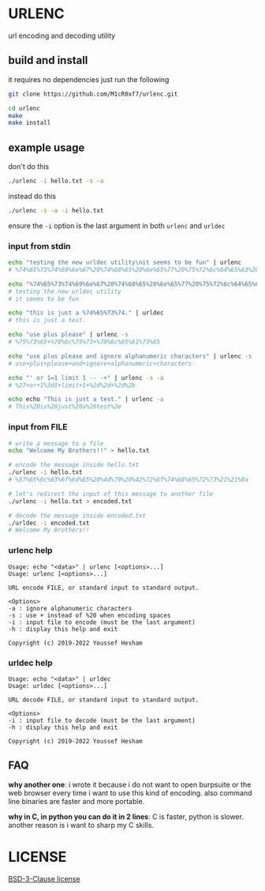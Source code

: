 # URLENC

url encoding and decoding utility

## build and install

it requires no dependencies just run the following

```bash
git clone https://github.com/M1cR0xf7/urlenc.git

cd urlenc
make
make install
```

## example usage

don't do this

```bash
./urlenc -i hello.txt -s -a
```

instead do this

```bash
./urlenc -s -a -i hello.txt
```

ensure the `-i` option is the last argument in both `urlenc` and
`urldec`

### input from stdin

```bash
echo "testing the new urldec utility\nit seems to be fun" | urlenc
# %74%65%73%74%69%6e%67%20%74%68%65%20%6e%65%77%20%75%72%6c%64%65%63%20%75%74%69%6c%69%74%79%0a%69%74%20%73%65%65%6d%73%20%74%6f%20%62%65%20%66%75%6e

echo "%74%65%73%74%69%6e%67%20%74%68%65%20%6e%65%77%20%75%72%6c%64%65%63%20%75%74%69%6c%69%74%79%0a%69%74%20%73%65%65%6d%73%20%74%6f%20%62%65%20%66%75%6e" | urldec
# testing the new urldec utility
# it seems to be fun

echo "this is just a %74%65%73%74." | urldec
# this is just a test.

echo "use plus please" | urlenc -s
# %75%73%65+%70%6c%75%73+%70%6c%65%61%73%65

echo "use plus please and ignore alphanumeric characters" | urlenc -s -a
# use+plus+please+and+ignore+alphanumeric+characters

echo "' or 1=1 limit 1 -- -+" | urlenc -s -a
# %27+or+1%3d1+limit+1+%2d%2d+%2d%2b

echo echo "This is just a test." | urlenc -a
# This%20is%20just%20a%20test%2e
```

### input from FILE

```bash
# write a message to a file
echo "Welcome My Brothers!!" > hello.txt

# encode the message inside hello.txt
./urlenc -i hello.txt
# %57%65%6c%63%6f%6d%65%20%4d%79%20%42%72%6f%74%68%65%72%73%21%21%0a

# let's redirect the input of this message to another file
./urlenc -i hello.txt > encoded.txt

# decode the message inside encoded.txt
./urldec -i encoded.txt
# Welcome My Brothers!!
```

### urlenc help
```text
Usage: echo "<data>" | urlenc [<options>...]
Usage: urlenc [<options>...]

URL encode FILE, or standard input to standard output.

<Options>
-a : ignore alphanumeric characters
-s : use + instead of %20 when encoding spaces
-i : input file to encode (must be the last argument)
-h : display this help and exit

Copyright (c) 2019-2022 Youssef Hesham
```

### urldec help
```text
Usage: echo "<data>" | urldec
Usage: urldec [<options>...]

URL decode FILE, or standard input to standard output.

<Options>
-i : input file to decode (must be the last argument)
-h : display this help and exit

Copyright (c) 2019-2022 Youssef Hesham
```

## FAQ
**why another one**:
i wrote it because i do not want to open burpsuite or the web browser every time i want to use this kind of encoding.
also command line binaries are faster and more portable.

**why in C, in python you can do it in 2 lines**:
C is faster, python is slower. another reason is i want to sharp my C skills.

# LICENSE
[BSD-3-Clause license](COPYING)
